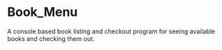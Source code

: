 # Book_Menu
A console based book listing and checkout program for seeing available books and checking them out.
